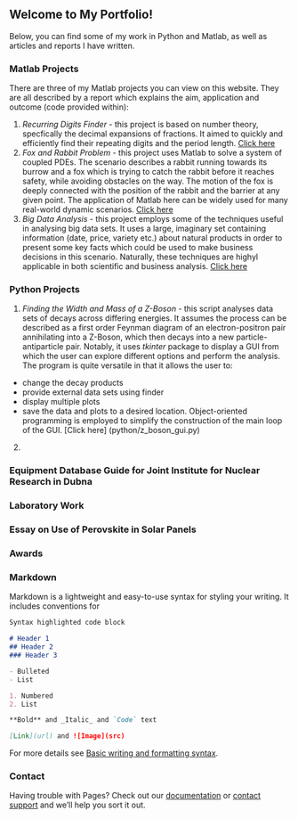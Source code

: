 ## Welcome to My Portfolio!

Below, you can find some of my work in Python and Matlab, as well as articles and reports I have written.

### Matlab Projects

There are three of my Matlab projects you can view on this website. They are all described by a report which explains the aim, application and outcome (code provided within):

1. _Recurring Digits Finder_ - this project is based on number theory, specfically the decimal expansions of fractions. It aimed to quickly and efficiently find their repeating digits and the period length. [Click here](matlab/project_1/Recurring_Digits_Report.pdf)
2. _Fox and Rabbit Problem_ - this project uses Matlab to solve a system of coupled PDEs. The scenario describes a rabbit running towards its burrow and a fox which is trying to catch the rabbit before it reaches safety, while avoiding obstacles on the way. The motion of the fox is deeply connected with the position of the rabbit and the barrier at any given point. The application of Matlab here can be widely used for many real-world dynamic scenarios. [Click here](matlab/project_2/Fox_and_Rabbit_Report.pdf)
3. _Big Data Analysis_ - this project employs some of the techniques useful in analysing big data sets. It uses a large, imaginary set containing information (date, price, variety etc.) about natural products in order to present some key facts which could be used to make business decisions in this scenario. Naturally, these techniques are highyl applicable in both scientific and business analysis. [Click here](matlab/project_3/Project_3_Report.pdf)

### Python Projects

1. _Finding the Width and Mass of a Z-Boson_ - this script analyses data sets of decays across differing energies. It assumes the process can be described as a first order Feynman diagram of an electron-positron pair annihilating into a Z-Boson, which then decays into a new particle-antiparticle pair. Notably, it uses _tkinter_ package to display a GUI from which the user can explore different options and perform the analysis. The program is quite versatile in that it allows the user to:
  - change the decay products
  - provide external data sets using finder
  - display multiple plots
  - save the data and plots to a desired location.
Object-oriented programming is employed to simplify the construction of the main loop of the GUI. [Click here] (python/z_boson_gui.py)
2. 

### Equipment Database Guide for Joint Institute for Nuclear Research in Dubna

### Laboratory Work

### Essay on Use of Perovskite in Solar Panels

### Awards



### Markdown

Markdown is a lightweight and easy-to-use syntax for styling your writing. It includes conventions for

```markdown
Syntax highlighted code block

# Header 1
## Header 2
### Header 3

- Bulleted
- List

1. Numbered
2. List

**Bold** and _Italic_ and `Code` text

[Link](url) and ![Image](src)
```

For more details see [Basic writing and formatting syntax](https://docs.github.com/en/github/writing-on-github/getting-started-with-writing-and-formatting-on-github/basic-writing-and-formatting-syntax).


### Contact

Having trouble with Pages? Check out our [documentation](https://docs.github.com/categories/github-pages-basics/) or [contact support](https://support.github.com/contact) and we’ll help you sort it out.
